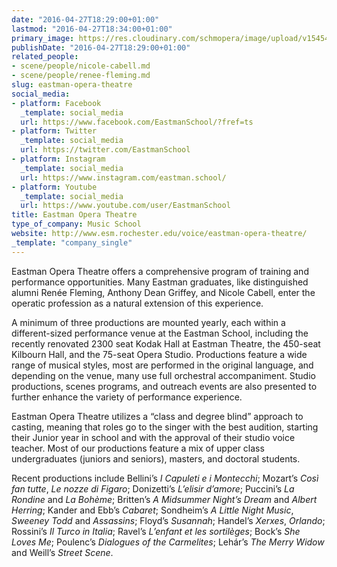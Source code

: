 ```yaml
---
date: "2016-04-27T18:29:00+01:00"
lastmod: "2016-04-27T18:34:00+01:00"
primary_image: https://res.cloudinary.com/schmopera/image/upload/v1545409169/media/webhook-uploads/1461776789633/2016-04-27---Eastman-School-of-Music-Logo.jpg.jpg
publishDate: "2016-04-27T18:29:00+01:00"
related_people:
- scene/people/nicole-cabell.md
- scene/people/renee-fleming.md
slug: eastman-opera-theatre
social_media:
- platform: Facebook
  _template: social_media
  url: https://www.facebook.com/EastmanSchool/?fref=ts
- platform: Twitter
  _template: social_media
  url: https://twitter.com/EastmanSchool
- platform: Instagram
  _template: social_media
  url: https://www.instagram.com/eastman.school/
- platform: Youtube
  _template: social_media
  url: https://www.youtube.com/user/EastmanSchool
title: Eastman Opera Theatre
type_of_company: Music School
website: http://www.esm.rochester.edu/voice/eastman-opera-theatre/
_template: "company_single"
---
```


Eastman Opera Theatre offers a comprehensive program of training and performance opportunities.  Many Eastman graduates, like distinguished alumni Renée Fleming, Anthony Dean Griffey, and Nicole Cabell, enter the operatic profession as a natural extension of this experience.

A minimum of three productions are mounted yearly, each within a different-sized performance venue at the Eastman School, including the recently renovated 2300 seat Kodak Hall at Eastman Theatre, the 450-seat Kilbourn Hall, and the 75-seat Opera Studio. Productions feature a wide range of musical styles, most are performed in the original language, and depending on the venue, many use full orchestral accompaniment. Studio productions, scenes programs, and outreach events are also presented to further enhance the variety of performance experience. 

Eastman Opera Theatre utilizes a “class and degree blind” approach to casting, meaning that roles go to the singer with the best audition, starting their Junior year in school and with the approval of their studio voice teacher. Most of our productions feature a mix of upper class undergraduates (juniors and seniors), masters, and doctoral students. 

Recent productions include Bellini’s *I Capuleti e i Montecchi*; Mozart’s *Così fan tutte*, *Le nozze di Figaro*; Donizetti’s *L’elisir d’amore*; Puccini’s *La Rondine* and *La Bohème*; Britten’s *A Midsummer Night’s Dream* and *Albert Herring*; Kander and Ebb’s *Cabaret*; Sondheim’s *A Little Night Music*, *Sweeney Todd* and *Assassins*; Floyd’s *Susannah*; Handel’s *Xerxes*, *Orlando*; Rossini’s *Il Turco in Italia*; Ravel’s *L’enfant et les sortilèges*; Bock’s *She Loves Me*; Poulenc’s *Dialogues of the Carmelites*; Lehár’s *The Merry Widow* and Weill’s *Street Scene*.

